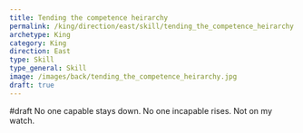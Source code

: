 ```yaml
---
title: Tending the competence heirarchy
permalink: /king/direction/east/skill/tending_the_competence_heirarchy
archetype: King
category: King
direction: East
type: Skill
type_general: Skill
image: /images/back/tending_the_competence_heirarchy.jpg
draft: true
---
```

#draft No one capable stays down. No one incapable rises. Not on my watch. 

